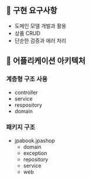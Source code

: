## 🫠 구현 요구사항

- 도메인 모델 개발과 활용
- 상품 CRUD
- 단순한 검증과 에러 처리

## 🫠 어플리케이션 아키텍처

### 계층형 구조 사용

- controller
- service
- respository
- domain

### 패키지 구조

- jpabook.jpashop
  - domain
  - exception
  - repository
  - service
  - web
